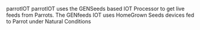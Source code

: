 parrotIOT
parrotIOT uses the GENSeeds based IOT Processor to get live feeds from Parrots.
The GENfeeds IOT uses HomeGrown Seeds devices fed to Parrot under Natural Conditions


